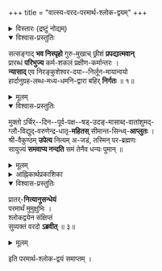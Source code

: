 +++
title = "वात्स्य-वरद-परमार्थ-श्लोक-द्वयम्"
+++

<details><summary>विस्तारः (द्रष्टुं नोद्यम्)</summary>

परमार्थश्लोकद्वयम्   
श्रीवात्स्यवरदगुरुभिरनुगृहीतं  
श्रीरस्तु ।  
श्रीमते हयग्रीवायनमः ।  
श्रीमते रामानुजाय नमः ॥

वन्देऽहं वरदार्यं तं  
वत्साभिजन-भूषणम् ।  
भाष्यामृत-प्रदानाद् यः  
**सञ्जीवयति** माम् अपि ॥
</details>

<details open><summary>विश्वास-प्रस्तुतिः</summary>

सत्सङ्गाद् **भव निस्पृहो** गुरु-मुखाच् छ्रीशं **प्रपद्यात्मवान्**  
प्रारब्धं **परिभुज्य** कर्म-शकलं प्रक्षीण-कर्मान्तरः ।  
**न्यासाद्** एव निरङ्कुशेश्वर-दया--निर्लून-मायान्वयो  
हार्दानुग्रह-लब्ध-मध्य-धमनि-द्वारा बहिर् **निर्गतः** ॥    १॥
</details>

<details><summary>मूलम्</summary>

सत्सङ्गाद्भवनिःस्पृहो गुरुमुखाच्छ्रीशं प्रपद्यात्मवान्  
प्रारब्धं परिभुज्य कर्मशकलं प्रक्षीणकर्मान्तरः ।  
न्यासादेव निरङ्कुशेश्वरदयानिर्लूनमायान्वयः  
हार्दानुग्रहलब्धमध्यधमनिद्वारा बहिर्निर्गतः ॥ १॥
</details>


<details open><summary>विश्वास-प्रस्तुतिः</summary>

मुक्तो ऽर्चिर्--दिन--पूर्व-पक्ष--षड्-उदङ्-मासाब्द-वातांशुमद्-  
ग्लौ-विद्युद्-वरुणेन्द्र-धातृ-**महितस्** सीमान्त-सिन्ध्व्-**आप्लुतः** ।  
श्री-वैकुण्ठम् **उपेत्य** नित्यम् अ-जडं, तस्मिन् पर-ब्रह्मणः  
सायुज्यं **समवाप्य नन्दति** समं तेनैव धन्यः पुमान् ॥ 
</details>

<details><summary>मूलम्</summary>

मुक्तोऽर्चिर्दिनपूर्वपक्षषडुदङ्मासाब्दवातांशुम-  
द्ग्लौविद्युद्वरुणेन्द्रधातृमहितस्सीमान्तसिन्ध्वाप्लुतः ।  
श्रीवैकुण्ठमुपेत्य नित्यमजडं तस्मिन् परब्रह्मणः  
सायुज्यं समवाप्य नन्दति समं तेनैव धन्यः पुमान् ॥ २॥
</details>

<details><summary>आह्निकार्थप्रकाशिका</summary>

सत्-सङ्गादित्यादि-वरद-गुरु-निर्मित-श्लोक-द्वय-कीर्तनं मुमुक्षुत्व-निबन्धनम् ।

> प्रातर् नित्यानुसन्धेयं  
परमार्थं मुमुक्षुभिः ।  
श्लोकद्वयेन संक्षिप्तं  
सुव्यक्तं वरदोऽब्रवीत् ॥ 

इति वरद-गुरूक्तेः ।

[[३७]]
</details>


<details open><summary>विश्वास-प्रस्तुतिः</summary>

प्रातर्-**नित्यानुसन्धेयं**  
परमार्थं मुमुक्षुभिः ।  
श्लोकद्वयेन संक्षिप्तं  
सुव्यक्तं वरदो **ऽब्रवीत्** ॥ ३॥
</details>

<details><summary>मूलम्</summary>

प्रातर्नित्यानुसन्धेयं परमार्थं मुमुक्षुभिः ।  
श्लोकद्वयेन सङ्क्षिप्तं सुव्यक्तं वरदोऽब्रवीत् ॥ ३॥
</details>

इति परमार्थ-श्लोक-द्वयं समाप्तम् ।
  
